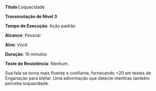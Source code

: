 **Titulo**:Loquacidade

**Transmutação de Nível 3**

**Tempo de Execução**: Ação padrão

**Alcance**: Pessoal

**Alvo**: Você

**Duração**: 10 minutos

**Teste de Resistência**: Nenhum.

Sua fala se torna mais fluente e confiante, fornecendo +20 em testes de Enganação para blefar.
Uma adivinhação que detecte mentiras também percebe loquacidade.

